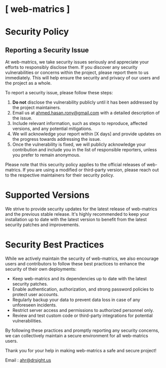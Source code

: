 # [ web-matrics ]

# Security Policy

## Reporting a Security Issue

At web-matrics, we take security issues seriously and appreciate your efforts to responsibly disclose them. If you discover any security vulnerabilities or concerns within the project, please report them to us immediately. This will help ensure the security and privacy of our users and the project as a whole.

To report a security issue, please follow these steps:

1. **Do not** disclose the vulnerability publicly until it has been addressed by the project maintainers.
2. Email us at [ahmed.hasan.rony@gmail.com](mailto:ahmed.hasan.rony@gmail.com) with a detailed description of the issue.
3. Include relevant information, such as steps to reproduce, affected versions, and any potential mitigations.
4. We will acknowledge your report within [X days] and provide updates on the progress towards addressing the issue.
5. Once the vulnerability is fixed, we will publicly acknowledge your contribution and include you in the list of responsible reporters, unless you prefer to remain anonymous.

Please note that this security policy applies to the official releases of web-matrics. If you are using a modified or third-party version, please reach out to the respective maintainers for their security policy.

# Supported Versions

We strive to provide security updates for the latest release of web-matrics and the previous stable release. It's highly recommended to keep your installation up to date with the latest version to benefit from the latest security patches and improvements.

# Security Best Practices

While we actively maintain the security of web-matrics, we also encourage users and contributors to follow these best practices to enhance the security of their own deployments:

- Keep web-matrics and its dependencies up to date with the latest security patches.
- Enable authentication, authorization, and strong password policies to protect user accounts.
- Regularly backup your data to prevent data loss in case of any unforeseen incidents.
- Restrict server access and permissions to authorized personnel only.
- Review and test custom code or third-party integrations for potential vulnerabilities.

By following these practices and promptly reporting any security concerns, we can collectively maintain a secure environment for all web-matrics users.

Thank you for your help in making web-matrics a safe and secure project!

Email : [ahr@drsight.us](mailto:ahr@drsight.us)


